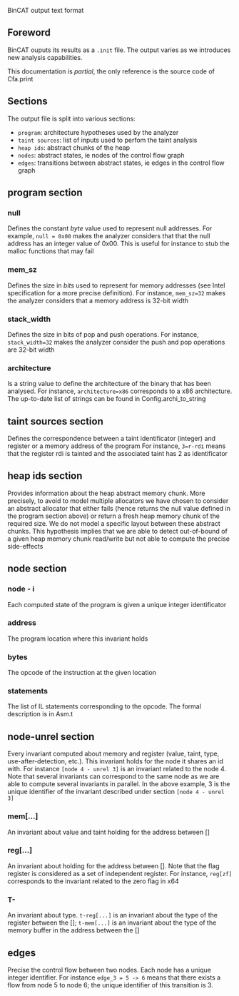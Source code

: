 BinCAT output text format

## Foreword
BinCAT ouputs its results as a `.init` file. The output varies as we introduces
new analysis capabilities.

This documentation is *partial*, the only reference is the source code of
Cfa.print

## Sections
The output file is split into various sections:
* `program`: architecture hypotheses used by the analyzer
* `taint sources`: list of inputs used to perfom the taint analysis
* `heap ids`: abstract chunks of the heap
* `nodes`: abstract states, ie nodes of the control flow graph
* `edges`: transitions between abstract states, ie edges in the control flow
 graph

## program section

### null
Defines the constant *byte* value used to represent null addresses. For
example, `null = 0x00` makes the analyzer considers that that the null address
has an integer value of 0x00. This is useful for instance to stub the malloc
functions that may fail

### mem_sz
Defines the size in *bits* used to represent for memory addresses (see Intel
specification for a more precise definition). For instance, `mem_sz=32` makes
the analyzer considers that a memory address is 32-bit width

### stack_width
Defines the size in bits of pop and push operations. For instance,
`stack_width=32` makes the analyzer consider the push and pop operations are
32-bit width

### architecture
Is a string value to define the architecture of the binary that has been
analysed. For instance, `architecture=x86` corresponds to a x86 architecture.
The up-to-date list of strings can be found in Config.archi_to_string

## taint sources section
Defines the correspondence between a taint identificator (integer) and register
or a memory address of the program
For instance, `3=r-rdi` means that the register rdi is tainted and the
associated taint has 2 as identificator

## heap ids section
Provides information about the heap abstract memory chunk. More precisely, to
avoid to model multiple allocators we have chosen to consider an abstract
allocator that either fails (hence returns the null value defined in the program section
above) or return a fresh heap memory chunk of the required size. We do not
model a specific layout between these abstract chunks. This hypothesis implies
that we are able to detect out-of-bound of a given heap memory chunk read/write
but not able to compute the precise side-effects

## node section
### node - i 
Each computed state of the program is given a unique integer identificator
### address
The program location where this invariant holds
### bytes
The opcode of the instruction at the given location
### statements
The list of IL statements corresponding to the opcode. The formal description is
in Asm.t

## node-unrel section
Every invariant computed about memory and register (value, taint, type,
use-after-detection, etc.). This invariant holds for the node it shares an id
with. For instance `[node 4 - unrel 3]` is an invariant related to the node 4.
Note that several invariants can correspond to the same node as we are able to
compute several invariants in parallel. In the above example, 3 is the unique
identifier of the invariant described under section `[node 4 - unrel 3]`
### mem[...] 
An invariant about value and taint holding for the address between []
### reg[...] 
An invariant about holding for the address between []. Note that the flag register is
considered as a set of independent register. For instance, `reg[zf]` corresponds
to the invariant related to the zero flag in x64
### T-
An invariant about type. `t-reg[...]` is an invariant about the type of the
register between the []; `t-mem[...]` is an invariant about the type of the
memory buffer in the address between the []

## edges
Precise the control flow between two nodes. Each node has a unique integer
identifier. For instance `edge_3 = 5 -> 6` means that there exists a flow from
node 5 to node 6; the unique identifier of this transition is 3.  
